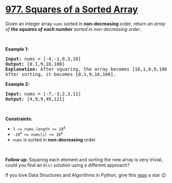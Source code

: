 # [977. Squares of a Sorted Array][title]

<p>Given an integer array <code>nums</code> sorted in <strong>non-decreasing</strong> order, return <em>an array of <strong>the squares of each number</strong> sorted in non-decreasing order</em>.</p>
<p> </p>
<p><strong>Example 1:</strong></p>
<pre><strong>Input:</strong> nums = [-4,-1,0,3,10]
<strong>Output:</strong> [0,1,9,16,100]
<strong>Explanation:</strong> After squaring, the array becomes [16,1,0,9,100].
After sorting, it becomes [0,1,9,16,100].
</pre>
<p><strong>Example 2:</strong></p>
<pre><strong>Input:</strong> nums = [-7,-3,2,3,11]
<strong>Output:</strong> [4,9,9,49,121]
</pre>
<p> </p>
<p><strong>Constraints:</strong></p>
<ul>
<li><code><span>1 &lt;= nums.length &lt;= </span>10<sup>4</sup></code></li>
<li><code>-10<sup>4</sup> &lt;= nums[i] &lt;= 10<sup>4</sup></code></li>
<li><code>nums</code> is sorted in <strong>non-decreasing</strong> order.</li>
</ul>
<p> </p>
<strong>Follow up:</strong> Squaring each element and sorting the new array is very trivial, could you find an <code>O(n)</code> solution using a different approach?

If you love Data Structures and Algorithms in Python, give this [repo][me] a star :wink:

[title]: https://leetcode.com/problems/squares-of-a-sorted-array
[me]: https://github.com/bumblebee211196/awesome-python-leetcode